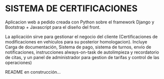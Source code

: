 # SISTEMA DE CERTIFICACIONES

Aplicacion web a pedido creada con Python sobre el framework Django y Bootstrap + Javascript para el diseño del front. 

La aplicación sirve para gestionar el negocio del cliente (Certificaciones de modificaciones en vehiculos para su posterior homologacion). Incluye Carga de documentación, Sistema de pago, sistema de turnos, envio de notificaciones, instrucciones always-on-task de autolimpieza y recordatorio de citas, y un panel de administrador para gestion de tarifas y control de las operaciones)

README en construcción...
